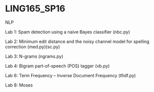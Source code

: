 # LING165_SP16
NLP

Lab 1: Spam detection using a naive Bayes classifier (nbc.py)

Lab 2: Minimum edit distance and the noisy channel model for spelling correction (med.py)(sc.py)

Lab 3: N-grams (ngrams.py)

Lab 4: Bigram part-of-speech (POS) tagger (vb.py)

Lab 6: Term Frequency – Inverse Document Frequency (tfidf.py)

Lab 8: Moses
